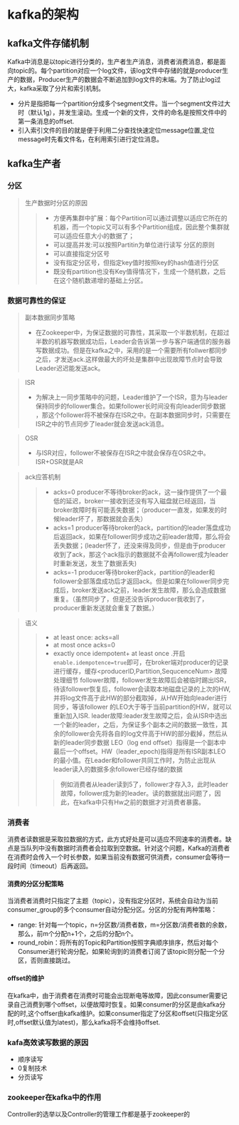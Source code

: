 # kafka的架构

## kafka文件存储机制

Kafka中消息是以topic进行分类的，生产者生产消息，消费者消费消息，都是面向topic的。每个partition对应一个log文件，该log文件中存储的就是producer生产的数据，Producer生产的数据会不断追加到log文件的末端。为了防止log过大，kafka采取了分片和索引机制。
- 分片是指把每一个partition分成多个segment文件。当一个segment文件过大时（默认1g），并发生滚动。生成一个新的文件，文件的命名是按照文件中的第一条消息的offset.
- 引入索引文件的目的就是便于利用二分查找快速定位message位置,定位message时先看文件名，在利用索引进行定位消息。

## kafka生产者

### 分区
>生产数据时分区的原因
>>- 方便再集群中扩展：每个Partition可以通过调整以适应它所在的机器，而一个topic又可以有多个Partition组成，因此整个集群就可以适应任意大小的数据了；
>>- 可以提高并发:可以按照Partitin为单位进行读写
> 分区的原则
>>- 可以直接指定分区号
>>- 没有指定分区号，但指定key值时按照key的hash值进行分区
>>- 既没有partition也没有Key值得情况下，生成一个随机数，之后在这个随机数递增的基础上分区。

### 数据可靠性的保证

>副本数据同步策略
>- 在Zookeeper中，为保证数据的可靠性，其采取一个半数机制，在超过半数的机器写数据成功后，Leader会告诉第一步与客户端通信的服务器写数据成功。但是在kafka之中，采用的是一个需要所有follwer都同步之后，才发送ack.这样做最大的坏处是集群中出现故障节点时会导致Leader迟迟能发送ack。

>ISR
>- 为解决上一同步策略中的问题，Leader维护了一个ISR，意为与leader保持同步的follower集合。如果follower长时间没有向leader同步数据 ，那这个follower将不被保存在ISR之中。在副本数据同步时，只需要在ISR之中的节点同步了leader就会发送ack消息。

>OSR
>- 与ISR对应，follower不被保存在ISR之中就会保存在OSR之中。ISR+OSR就是AR

>ack应答机制
>>- acks=0 producer不等待broker的ack，这一操作提供了一个最低的延迟，broker一接收到还没有写入磁盘就已经返回，当broker故障时有可能丢失数据；（producer一直发，如果发的时候leader坏了，那数据就会丢失）
>>- acks=1 producer等待broker的ack，partition的leader落盘成功后返回ack，如果在follower同步成功之前leader故障，那么将会丢失数据；(leader怀了，还没来得及同步，但是由于producer收到了ack，那这个ack指示的数据就不会再follower成为leader时重新发送，发生了数据丢失)
>>- acks=-1 producer等待broker的ack，partition的leader和follower全部落盘成功后才返回ack。但是如果在follower同步完成后，broker发送ack之前，leader发生故障，那么会造成数据重复。（虽然同步了，但是还没告诉producer我收到了，producer重新发送就会重复了数据。）

> 语义
>>- at least once: acks=all
>>- at most once acks=0
>>- exactly once idempotent+ at least once .开启`enable.idempotence=true`即可，在broker端对producer的记录进行缓存，缓存<producerID,Partition,SequcenceNum>
> 故障处理细节
>> follower故障，follower发生故障后会被临时踢出ISR，待该follower恢复后，follower会读取本地磁盘记录的上次的HW,并将log文件高于此HW的部分截取掉，从HW开始向leader进行同步，等该follower 的LEO大于等于当前partition的HW，就可以重新加入ISR.
>> leader故障:leader发生故障之后，会从ISR中选出一个新的leader，之后，为保证多个副本之间的数据一致性，其余的follower会先将各自的log文件高于HW的部分截掉，然后从新的leader同步数据
>> LEO（log end offset）指得是一个副本中最后一个offset。HW（leader_epoch)指得是所有ISR副本LEO的最小值。在Leader和follower共同工作时，为防止出现从leader读入的数据多余follower已经存储的数据
>>> 例如消费者从leader读到5了，follower才存入3，此时leader故障，follower成为新的leader。读的数据就出问题了，因此，在kafka中只有Hw之前的数据才对消费者暴露。

### 消费者

消费者读数据是采取拉数据的方式，此方式好处是可以适应不同速率的消费者。缺点是当队列中没有数据时消费者会拉取到空数据。针对这个问题，Kafka的消费者在消费时会传入一个时长参数，如果当前没有数据可供消费，consumer会等待一段时间（timeout）后再返回。

#### 消费的分区分配策略

当消费者消费时只指定了主题（topic），没有指定分区时，系统会自动为当前consumer_group的多个consumer自动分配分区。分区的分配有两种策略：

- range: 针对每一个topic，n=分区数/消费者数，m=分区数/消费者数的余数，那么，前m个分配n+1个，之后的分配n个。
- round_robin：将所有的Topic和Partition按照字典顺序排序，然后对每个Consumer进行轮询分配，如果轮询到的消费者订阅了该topic则分配一个分区，否则直接跳过。

#### offset的维护

在kafka中，由于消费者在消费时可能会出现断电等故障，因此consumer需要记录自己消费到哪个offset，以便故障时恢复。如果consumer的分区是由kafka分配的时,这个offser由kafka维护。如果consumer指定了分区和offset(只指定分区时,offset默认值为latest)，那么kafka将不会维持offset.

### kafa高效读写数据的原因

- 顺序读写
- 0复制技术
- 分页读写

### zookeeper在kafka中的作用

Controller的选举以及Controller的管理工作都是基于zookeeper的